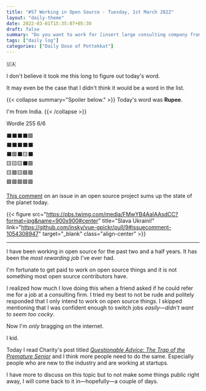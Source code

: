 ```yaml
---
title: "#57 Working in Open Source - Tuesday, 1st March 2022"
layout: "daily-theme"
date: 2022-03-01T15:35:07+05:30
draft: false
summary: "Do you want to work for [insert large consulting company from India]?"
tags: ["daily log"]
categories: ["Daily Dose of Pottekkat"]
---
```


🇺🇦

I don't believe it took me this long to figure out today's word.

It may even be the case that I didn't think it would be a word in the list.

{{< collapse summary="Spoiler below." >}}
Today's word was **Rupee**.

I'm from India.
{{< /collapse >}}

Wordle 255 6/6

⬛⬛⬛⬛🟩\
⬛⬛⬛⬛⬛\
⬛🟩⬛🟨⬛\
🟨🟨🟨⬛🟩\
🟨🟩🟨🟩🟩\
🟩🟩🟩🟩🟩

[This comment](https://github.com/insky/vue-gpickr/pull/9#issuecomment-1054308947) on an issue in an open source project sums up the state of the planet today.

{{< figure src="https://pbs.twimg.com/media/FMwYB4AaIAAsdCC?format=jpg&name=900x900#center" title="Slava Ukraini!" link="https://github.com/insky/vue-gpickr/pull/9#issuecomment-1054308947" target="_blank" class="align-center" >}}

---

I have been working in open source for the past two and a half years. It has been the _most rewarding job_ I've ever had.

I'm fortunate to get paid to work on open source things and it is not something most open source contributors have.

I realized how much I love doing this when a friend asked if he could refer me for a job at a consulting firm. I tried my best to not be rude and politely responded that I only intend to work on open source things. I skipped mentioning that I was confident enough to switch jobs _easily—didn't want to seem too cocky_.

Now I'm _only_ bragging on the internet.

I kid.

Today I read Charity's post titled _[Questionable Advice: The Trap of the Premature Senior](https://charity.wtf/2020/11/01/questionable-advice-the-trap-of-the-premature-senior/)_ and I think more people need to do the same. Especially people who are new to the industry and are working at startups.

I have more to discuss on this topic but to not make some things public right away, I will come back to it in—hopefully—a couple of days.
